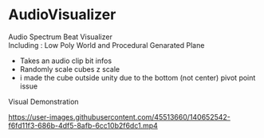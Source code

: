 # AudioVisualizer
Audio Spectrum Beat Visualizer </br>
Including : Low Poly World  and Procedural Genarated Plane </br>
- Takes an audio clip bit infos </br>
- Randomly scale cubes z scale </br>
- i made the cube outside unity due to the bottom (not center) pivot point issue </br>

Visual Demonstration  </br>

https://user-images.githubusercontent.com/45513660/140652542-f6fd11f3-686b-4df5-8afb-6cc10b2f6dc1.mp4



